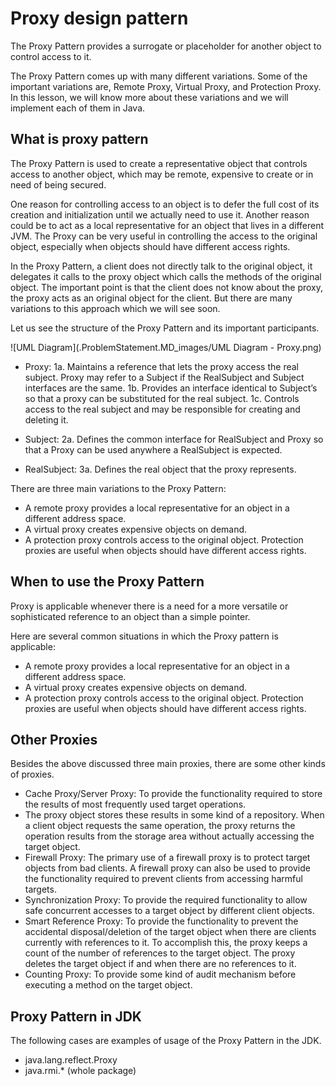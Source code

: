 # Proxy design pattern

The Proxy Pattern provides a surrogate or placeholder for another object to control access to it.

The Proxy Pattern comes up with many different variations. Some of the important variations are, Remote Proxy, 
Virtual Proxy, and Protection Proxy. In this lesson, we will know more about these variations and we will 
implement each of them in Java.


## What is proxy pattern

The Proxy Pattern is used to create a representative object that controls access to another object, which may be remote, expensive
to create or in need of being secured.

One reason for controlling access to an object is to defer the full cost of its creation and initialization until we actually need to
use it. Another reason could be to act as a local representative for an object that lives in a different JVM. The Proxy can be very
useful in controlling the access to the original object, especially when objects should have different access rights.

In the Proxy Pattern, a client does not directly talk to the original object, it delegates it calls to the proxy object which calls the
methods of the original object. The important point is that the client does not know about the proxy, the proxy acts as an original
object for the client. But there are many variations to this approach which we will see soon.

Let us see the structure of the Proxy Pattern and its important participants.

![UML Diagram](.ProblemStatement.MD_images/UML Diagram - Proxy.png)

- Proxy: 1a. Maintains a reference that lets the proxy access the real subject. Proxy may refer to a Subject if the 
RealSubject
and Subject interfaces are the same. 1b. Provides an interface identical to Subject’s so that a proxy can be substituted for the
real subject. 1c. Controls access to the real subject and may be responsible for creating and deleting it.

- Subject: 2a. Defines the common interface for RealSubject and Proxy so that a Proxy can be used anywhere a 
RealSubject is
expected.

- RealSubject: 3a. Defines the real object that the proxy represents.

There are three main variations to the Proxy Pattern:
- A remote proxy provides a local representative for an object in a different address space.
- A virtual proxy creates expensive objects on demand.
- A protection proxy controls access to the original object. Protection proxies are useful when objects should have 
different access rights.


## When to use the Proxy Pattern

Proxy is applicable whenever there is a need for a more versatile or sophisticated reference to an object than a simple pointer.

Here are several common situations in which the Proxy pattern is applicable:
- A remote proxy provides a local representative for an object in a different address space.
- A virtual proxy creates expensive objects on demand.
- A protection proxy controls access to the original object. Protection proxies are useful when objects should have 
different access rights.
   
   
## Other Proxies

Besides the above discussed three main proxies, there are some other kinds of proxies.
- Cache Proxy/Server Proxy: To provide the functionality required to store the results of most frequently used target
 operations.
- The proxy object stores these results in some kind of a repository. When a client object requests the same 
operation, the proxy returns the operation results from the storage area without actually accessing the target object.
- Firewall Proxy: The primary use of a firewall proxy is to protect target objects from bad clients. A firewall proxy 
can also be used to provide the functionality required to prevent clients from accessing harmful targets.
- Synchronization Proxy: To provide the required functionality to allow safe concurrent accesses to a target object 
by different client objects.
- Smart Reference Proxy: To provide the functionality to prevent the accidental disposal/deletion of the target 
object when there are clients currently with references to it. To accomplish this, the proxy keeps a count of the 
number of references to the target object. The proxy deletes the target object if and when there are no references to
 it.
- Counting Proxy: To provide some kind of audit mechanism before executing a method on the target object.


## Proxy Pattern in JDK

The following cases are examples of usage of the Proxy Pattern in the JDK.
- java.lang.reflect.Proxy
- java.rmi.* (whole package)